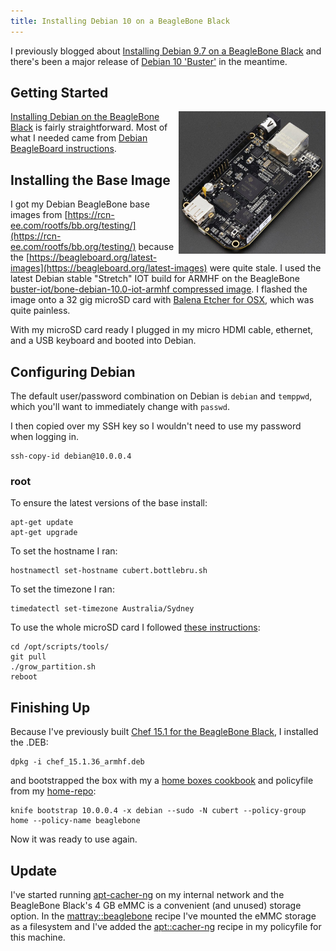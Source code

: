 ```yaml
---
title: Installing Debian 10 on a BeagleBone Black
---
```

I previously blogged about [Installing Debian 9.7 on a BeagleBone Black](/2019/01/29/installing-debian-9-7-on-a-beaglebone-black) and there's been a major release of [Debian 10 'Buster'](https://www.debian.org/News/2019/20190706) in the meantime.

## Getting Started

<a href="https://www.adafruit.com/product/1996"><img src="/assets/1996-01.jpg" alt="BeagleBone Black" width="235" height="228" align="right" />

Installing Debian on the <a href="https://www.adafruit.com/product/1996">BeagleBone Black</a> is fairly straightforward. Most of what I needed came from [Debian BeagleBoard instructions](https://elinux.org/BeagleBoardDebian).

## Installing the Base Image

I got my Debian BeagleBone base images from [https://rcn-ee.com/rootfs/bb.org/testing/](https://rcn-ee.com/rootfs/bb.org/testing/) because the [https://beagleboard.org/latest-images](https://beagleboard.org/latest-images) were quite stale. I used the latest Debian stable "Stretch" IOT build for ARMHF on the BeagleBone [buster-iot/bone-debian-10.0-iot-armhf compressed image](https://rcn-ee.com/rootfs/bb.org/testing/2019-09-01/buster-iot/bone-debian-10.0-iot-armhf-2019-09-01-4gb.img.xz). I flashed the image onto a 32 gig microSD card with [Balena Etcher for OSX](https://www.balena.io/etcher/), which was quite painless.

With my microSD card ready I plugged in my micro HDMI cable, ethernet, and a USB keyboard and booted into Debian.

## Configuring Debian

The default user/password combination on Debian is `debian` and `temppwd`, which you'll want to immediately change with `passwd`.

I then copied over my SSH key so I wouldn't need to use my password when logging in.

    ssh-copy-id debian@10.0.0.4

### root

To ensure the latest versions of the base install:

    apt-get update
    apt-get upgrade

To set the hostname I ran:

    hostnamectl set-hostname cubert.bottlebru.sh

To set the timezone I ran:

    timedatectl set-timezone Australia/Sydney

To use the whole microSD card I followed [these instructions](http://elinux.org/Beagleboard:BeagleBoneBlack_Debian#Expanding_File_System_Partition_On_A_microSD):

    cd /opt/scripts/tools/
    git pull
    ./grow_partition.sh
    reboot

## Finishing Up

Because I've previously built [Chef 15.1 for the BeagleBone Black](/2019/07/02/chef-15-on-arm), I installed the .DEB:

    dpkg -i chef_15.1.36_armhf.deb

and bootstrapped the box with my a [home boxes cookbook](https://github.com/mattray/mattray-cookbook) and policyfile from my [home-repo](https://github.com/mattray/home-repo/):

    knife bootstrap 10.0.0.4 -x debian --sudo -N cubert --policy-group home --policy-name beaglebone

Now it was ready to use again.

## Update

I've started running [apt-cacher-ng](https://wiki.debian.org/AptCacherNg) on my internal network and the BeagleBone Black's 4 GB eMMC is a convenient (and unused) storage option. In the [mattray::beaglebone](https://github.com/mattray/mattray-cookbook/blob/master/recipes/beaglebone.rb#L6) recipe I've mounted the eMMC storage as a filesystem and I've added the [apt::cacher-ng](https://github.com/mattray/home-repo/blob/master/policyfiles/beaglebone.rb#L7) recipe in my policyfile for this machine.
